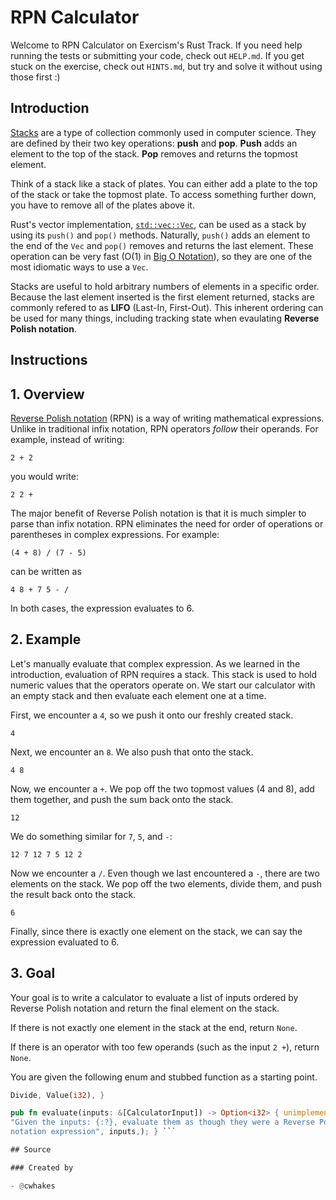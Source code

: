 # RPN Calculator

Welcome to RPN Calculator on Exercism's Rust Track. If you need help running
the tests or submitting your code, check out `HELP.md`. If you get stuck on the
exercise, check out `HINTS.md`, but try and solve it without using those first
:)

## Introduction

[Stacks](https://en.wikipedia.org/wiki/Stack_%28abstract_data_type%29) are
a type of collection commonly used in computer science. They are defined by
their two key operations: **push** and **pop**. **Push** adds an element to the
top of the stack. **Pop** removes and returns the topmost element.

Think of a stack like a stack of plates. You can either add a plate to the top
of the stack or take the topmost plate. To access something further down, you
have to remove all of the plates above it.

Rust's vector implementation,
[`std::vec::Vec`](https://doc.rust-lang.org/std/vec/struct.Vec.html), can be
used as a stack by using its `push()` and `pop()` methods. Naturally, `push()`
adds an element to the end of the `Vec` and `pop()` removes and returns the
last element. These operation can be very fast (O(1) in [Big
O Notation](https://en.wikipedia.org/wiki/Big_O_notation)), so they are one of
the most idiomatic ways to use a `Vec`.

Stacks are useful to hold arbitrary numbers of elements in a specific order.
Because the last element inserted is the first element returned, stacks are
commonly refered to as **LIFO** (Last-In, First-Out). This inherent ordering
can be used for many things, including tracking state when evaulating **Reverse
Polish notation**.

## Instructions

## 1. Overview

[Reverse Polish
notation](https://en.wikipedia.org/wiki/Reverse_Polish_notation) (RPN) is a way
of writing mathematical expressions. Unlike in traditional infix notation, RPN
operators *follow* their operands. For example, instead of writing:

``` 2 + 2 ```

you would write:

``` 2 2 + ```

The major benefit of Reverse Polish notation is that it is much simpler to
parse than infix notation. RPN eliminates the need for order of operations or
parentheses in complex expressions. For example:

``` (4 + 8) / (7 - 5) ```

can be written as

``` 4 8 + 7 5 - / ```

In both cases, the expression evaluates to 6.

## 2. Example

Let's manually evaluate that complex expression. As we learned in the
introduction, evaluation of RPN requires a stack. This stack is used to hold
numeric values that the operators operate on. We start our calculator with an
empty stack and then evaluate each element one at a time.

First, we encounter a `4`, so we push it onto our freshly created stack.

``` 4 ```

Next, we encounter an `8`. We also push that onto the stack.

``` 4 8 ```

Now, we encounter a `+`. We pop off the two topmost values (4 and 8), add them
together, and push the sum back onto the stack.

``` 12 ```

We do something similar for `7`, `5`, and `-`:

``` 12 7 12 7 5 12 2 ```

Now we encounter a `/`. Even though we last encountered a `-`, there are two
elements on the stack. We pop off the two elements, divide them, and push the
result back onto the stack.

``` 6 ```

Finally, since there is exactly one element on the stack, we can say the
expression evaluated to 6.

## 3. Goal

Your goal is to write a calculator to evaluate a list of inputs ordered by
Reverse Polish notation and return the final element on the stack.

If there is not exactly one element in the stack at the end, return `None`.

If there is an operator with too few operands (such as the input `2 +`), return
`None`.

You are given the following enum and stubbed function as a starting point.

```rust #[derive(Debug)] pub enum CalculatorInput { Add, Subtract, Multiply,
Divide, Value(i32), }

pub fn evaluate(inputs: &[CalculatorInput]) -> Option<i32> { unimplemented!(
"Given the inputs: {:?}, evaluate them as though they were a Reverse Polish
notation expression", inputs,); } ```

## Source

### Created by

- @cwhakes
